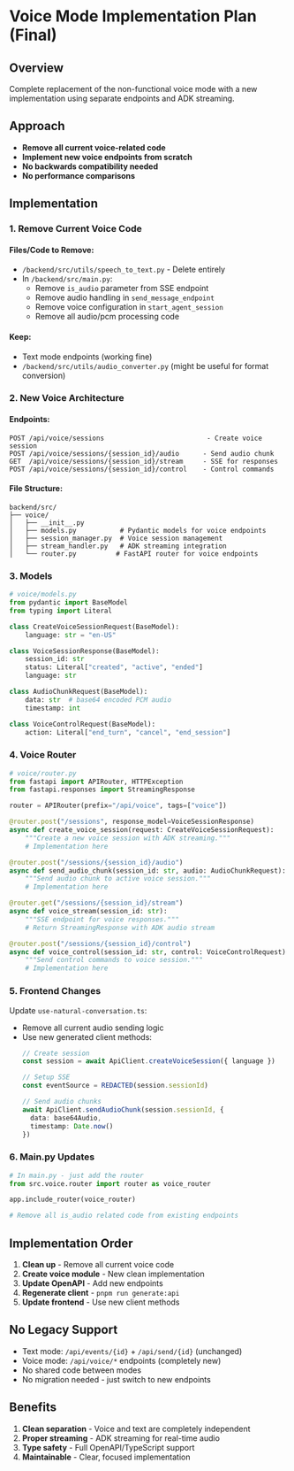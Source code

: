 # Voice Mode Implementation Plan (Final)

## Overview
Complete replacement of the non-functional voice mode with a new implementation using separate endpoints and ADK streaming.

## Approach
- **Remove all current voice-related code**
- **Implement new voice endpoints from scratch**
- **No backwards compatibility needed**
- **No performance comparisons**

## Implementation

### 1. Remove Current Voice Code

#### Files/Code to Remove:
- `/backend/src/utils/speech_to_text.py` - Delete entirely
- In `/backend/src/main.py`:
  - Remove `is_audio` parameter from SSE endpoint
  - Remove audio handling in `send_message_endpoint`
  - Remove voice configuration in `start_agent_session`
  - Remove all audio/pcm processing code

#### Keep:
- Text mode endpoints (working fine)
- `/backend/src/utils/audio_converter.py` (might be useful for format conversion)

### 2. New Voice Architecture

#### Endpoints:
```
POST /api/voice/sessions                          - Create voice session
POST /api/voice/sessions/{session_id}/audio      - Send audio chunk
GET  /api/voice/sessions/{session_id}/stream     - SSE for responses  
POST /api/voice/sessions/{session_id}/control    - Control commands
```

#### File Structure:
```
backend/src/
├── voice/
│   ├── __init__.py
│   ├── models.py           # Pydantic models for voice endpoints
│   ├── session_manager.py  # Voice session management
│   ├── stream_handler.py   # ADK streaming integration
│   └── router.py          # FastAPI router for voice endpoints
```

### 3. Models

```python
# voice/models.py
from pydantic import BaseModel
from typing import Literal

class CreateVoiceSessionRequest(BaseModel):
    language: str = "en-US"

class VoiceSessionResponse(BaseModel):
    session_id: str
    status: Literal["created", "active", "ended"]
    language: str

class AudioChunkRequest(BaseModel):
    data: str  # base64 encoded PCM audio
    timestamp: int

class VoiceControlRequest(BaseModel):
    action: Literal["end_turn", "cancel", "end_session"]
```

### 4. Voice Router

```python
# voice/router.py
from fastapi import APIRouter, HTTPException
from fastapi.responses import StreamingResponse

router = APIRouter(prefix="/api/voice", tags=["voice"])

@router.post("/sessions", response_model=VoiceSessionResponse)
async def create_voice_session(request: CreateVoiceSessionRequest):
    """Create a new voice session with ADK streaming."""
    # Implementation here

@router.post("/sessions/{session_id}/audio")
async def send_audio_chunk(session_id: str, audio: AudioChunkRequest):
    """Send audio chunk to active voice session."""
    # Implementation here

@router.get("/sessions/{session_id}/stream")
async def voice_stream(session_id: str):
    """SSE endpoint for voice responses."""
    # Return StreamingResponse with ADK audio stream

@router.post("/sessions/{session_id}/control")
async def voice_control(session_id: str, control: VoiceControlRequest):
    """Send control commands to voice session."""
    # Implementation here
```

### 5. Frontend Changes

Update `use-natural-conversation.ts`:
- Remove all current audio sending logic
- Use new generated client methods:
  ```typescript
  // Create session
  const session = await ApiClient.createVoiceSession({ language })
  
  // Setup SSE
  const eventSource = REDACTED(session.sessionId)
  
  // Send audio chunks
  await ApiClient.sendAudioChunk(session.sessionId, {
    data: base64Audio,
    timestamp: Date.now()
  })
  ```

### 6. Main.py Updates

```python
# In main.py - just add the router
from src.voice.router import router as voice_router

app.include_router(voice_router)

# Remove all is_audio related code from existing endpoints
```

## Implementation Order

1. **Clean up** - Remove all current voice code
2. **Create voice module** - New clean implementation
3. **Update OpenAPI** - Add new endpoints
4. **Regenerate client** - `pnpm run generate:api`
5. **Update frontend** - Use new client methods

## No Legacy Support

- Text mode: `/api/events/{id}` + `/api/send/{id}` (unchanged)
- Voice mode: `/api/voice/*` endpoints (completely new)
- No shared code between modes
- No migration needed - just switch to new endpoints

## Benefits

1. **Clean separation** - Voice and text are completely independent
2. **Proper streaming** - ADK streaming for real-time audio
3. **Type safety** - Full OpenAPI/TypeScript support
4. **Maintainable** - Clear, focused implementation
